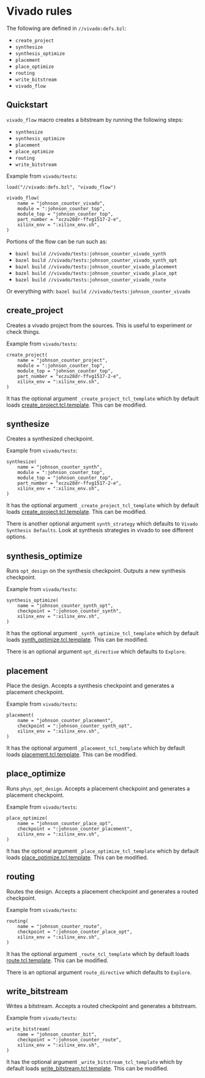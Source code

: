 # Vivado rules

The following are defined in `//vivado:defs.bzl`:

* `create_project`
* `synthesize`
* `synthesis_optimize`
* `placement`
* `place_optimize`
* `routing`
* `write_bitstream`
* `vivado_flow`

## Quickstart

`vivado_flow` macro creates a bitstream by running the following steps:

* `synthesize`
* `synthesis_optimize`
* `placement`
* `place_optimize`
* `routing`
* `write_bitstream`

Example from `vivado/tests`:
```
load("//vivado:defs.bzl", "vivado_flow")

vivado_flow(
    name = "johnson_counter_vivado",
    module = ":johnson_counter_top",
    module_top = "johnson_counter_top",
    part_number = "xczu28dr-ffvg1517-2-e",
    xilinx_env = ":xilinx_env.sh",
)
```

Portions of the flow can be run such as:
* `bazel build //vivado/tests:johnson_counter_vivado_synth`
* `bazel build //vivado/tests:johnson_counter_vivado_synth_opt`
* `bazel build //vivado/tests:johnson_counter_vivado_placement`
* `bazel build //vivado/tests:johnson_counter_vivado_place_opt`
* `bazel build //vivado/tests:johnson_counter_vivado_route`

Or everything with: `bazel build //vivado/tests:johnson_counter_vivado`

## create_project

Creates a vivado project from the sources. This is useful to experiment or check things.

Example from `vivado/tests`:
```
create_project(
    name = "johnson_counter_project",
    module = ":johnson_counter_top",
    module_top = "johnson_counter_top",
    part_number = "xczu28dr-ffvg1517-2-e",
    xilinx_env = ":xilinx_env.sh",
)
```

It has the optional argument `_create_project_tcl_template` which by default loads [create_project.tcl.template](create_project.tcl.template). This can be modified.

## synthesize

Creates a synthesized checkpoint.

Example from `vivado/tests`:
```
synthesize(
    name = "johnson_counter_synth",
    module = ":johnson_counter_top",
    module_top = "johnson_counter_top",
    part_number = "xczu28dr-ffvg1517-2-e",
    xilinx_env = ":xilinx_env.sh",
)
```

It has the optional argument `_create_project_tcl_template` which by default loads [create_project.tcl.template](create_project.tcl.template). This can be modified.

There is another optional argument `synth_strategy` which defaults to `Vivado Synthesis Defaults`. Look at synthesis strategies in vivado to see different options.

## synthesis_optimize

Runs `opt_design` on the synthesis checkpoint. Outputs a new synthesis checkpoint.

Example from `vivado/tests`:
```
synthesis_optimize(
    name = "johnson_counter_synth_opt",
    checkpoint = ":johnson_counter_synth",
    xilinx_env = ":xilinx_env.sh",
)
```

It has the optional argument `_synth_optimize_tcl_template` which by default loads [synth_optimize.tcl.template](synth_optimize.tcl.template). This can be modified.

There is an optional argument `opt_directive` which defaults to `Explore`.

## placement

Place the design. Accepts a synthesis checkpoint and generates a placement checkpoint.

Example from `vivado/tests`:
```
placement(
    name = "johnson_counter_placement",
    checkpoint = ":johnson_counter_synth_opt",
    xilinx_env = ":xilinx_env.sh",
)
```

It has the optional argument `_placement_tcl_template` which by default loads [placement.tcl.template](placement.tcl.template). This can be modified.

## place_optimize

Runs `phys_opt_design`. Accepts a placement checkpoint and generates a placement checkpoint.

Example from `vivado/tests`:
```
place_optimize(
    name = "johnson_counter_place_opt",
    checkpoint = ":johnson_counter_placement",
    xilinx_env = ":xilinx_env.sh",
)
```

It has the optional argument `_place_optimize_tcl_template` which by default loads [place_optimize.tcl.template](place_optimize.tcl.template). This can be modified.

## routing

Routes the design. Accepts a placement checkpoint and generates a routed checkpoint.

Example from `vivado/tests`:
```
routing(
    name = "johnson_counter_route",
    checkpoint = ":johnson_counter_place_opt",
    xilinx_env = ":xilinx_env.sh",
)
```

It has the optional argument `_route_tcl_template` which by default loads [route.tcl.template](route.tcl.template). This can be modified.

There is an optional argument `route_directive` which defaults to `Explore`.

## write_bitstream

Writes a bitstream. Accepts a routed checkpoint and generates a bitstream.

Example from `vivado/tests`:
```
write_bitstream(
    name = "johnson_counter_bit",
    checkpoint = ":johnson_counter_route",
    xilinx_env = ":xilinx_env.sh",
)
```

It has the optional argument `_write_bitstream_tcl_template` which by default loads [write_bitstream.tcl.template](write_bitstream.tcl.template). This can be modified.
